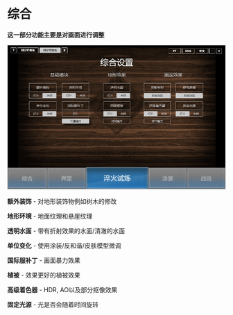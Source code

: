 # 综合

**这一部分功能主要是对画面进行调整**

![](../.gitbook/assets/image%20%284%29.png)

**额外装饰** - 对地形装饰物例如树木的修改

**地形环境** - 地面纹理和悬崖纹理

**透明水面** - 带有折射效果的水面/清澈的水面

**单位变化** - 使用涂装/反和谐/皮肤模型微调

**国际服补丁** - 画面暴力效果

**植被** - 效果更好的植被效果

**高级着色器** - HDR, AO以及部分抠像效果

**固定光源** - 光是否会随着时间旋转


